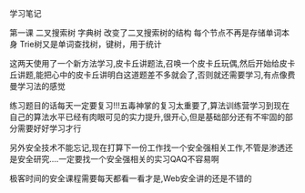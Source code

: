 学习笔记

第一课 二叉搜索树
字典树
改变了二叉搜索树的结构
每个节点不再是存储单词本身
Trie树又是单词查找树，键树，用于统计


这两天使用了一个新方法学习,皮卡丘讲题法,召唤一个皮卡丘玩偶,然后开始给皮卡丘讲题,能把心中的皮卡丘讲明白这道题差不多就会了,否则就还需要学习,有点像费曼学习法的感觉

练习题目的话每天一定要复习!!!五毒神掌的复习太重要了,算法训练营学习到现在自己的算法水平已经有肉眼可见的实力提升,很开心,但是基础部分还有不牢固的部分需要好好学习才行

另外安全技术不能忘记,现在打算下一份工作找一个安全强相关工作,不管是渗透还是安全研究....一定要找一个安全强相关的实习QAQ不容易啊

极客时间的安全课程需要每天都看一看才是,Web安全讲的还是不错的
